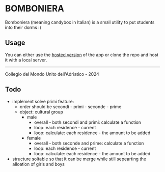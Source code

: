 # BOMBONIERA

Bomboniera (meaning candybox in Italian) is a small utility to put students into their dorms :) 


## Usage
You can either use the [hosted version](http://ghostfish0.github.io/bomboniera) of the app or clone the repo and host it with a local server. 

---

Collegio del Mondo Unito dell'Adriatico - 2024

## Todo 

- implement solve primi feature: 
    - order should be secondi - primi - seconde - prime 
    - object: cultural group
        - male
            - overall - both secondi and primi: calculate a function 
            - loop: each residence - current
            - loop: calculate: each residence - the amount to be added 
        - female
            - overall - both seconde and prime: calculate a function 
            - loop: each residence - current
            - loop: calculate: each residence - the amount to be added 
- structure soltable so that it can be merge while still sepearting the alloation of girls and boys
